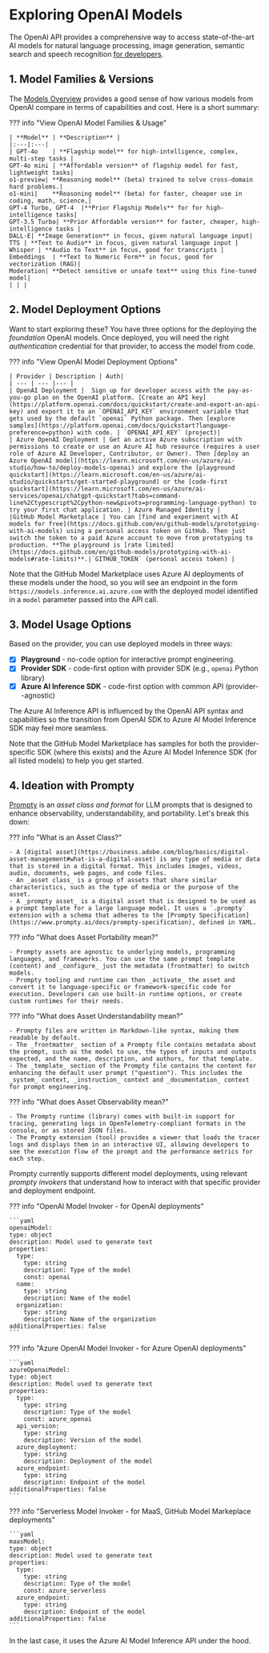 # Exploring OpenAI Models

The OpenAI API provides a comprehensive way to access state-of-the-art AI models for natural language processing, image generation, semantic search and speech recognition [for developers](https://platform.openai.com/docs/quickstart). 

## 1. Model Families & Versions

The [Models Overview](https://platform.openai.com/docs/models) provides a good sense of how various models from OpenAI compare in terms of capabilities and cost. Here is a short summary:

??? info "View OpenAI Model Families & Usage"

    | **Model** | **Description** | 
    |:---|:---|
    | GPT-4o	| **Flagship model** for high-intelligence, complex, multi-step tasks |
    GPT-4o mini	| **Affordable version** of flagship model for fast, lightweight tasks|
    o1-preview|	**Reasoning model** (beta) trained to solve cross-domain hard problems.|
    o1-mini|	**Reasoning model** (beta) for faster, cheaper use in coding, math, science,|
    GPT-4 Turbo, GPT-4	|**Prior Flagship Models** for for high-intelligence tasks|
    GPT-3.5 Turbo| **Prior Affordable version** for faster, cheaper, high-intelligence tasks |
    DALL·E|	**Image Generation** in focus, given natural language input|
    TTS	| **Text to Audio** in focus, given natural language input |
    Whisper	| **Audio to Text** in focus, good for transcripts |
    Embeddings	| **Text to Numeric Form** in focus, good for vectorization (RAG)|
    Moderation|	**Detect sensitive or unsafe text** using this fine-tuned model|
    | | |

## 2. Model Deployment Options

Want to start exploring these? You have three options for the deploying the _foundation_ OpenAI models. Once deployed, you will need the right _authentication_ credential for that provider, to access the model from code.


??? info "View OpenAI Model Deployment Options"

    | Provider | Description | Auth|
    | --- | --- |--- |
    | OpenAI Deployment |  Sign up for developer access with the pay-as-you-go plan on the OpenAI platform. [Create an API key](https://platform.openai.com/docs/quickstart/create-and-export-an-api-key) and export it to an `OPENAI_API_KEY` environment variable that gets used by the default `openai` Python package. Then [explore samples](https://platform.openai.com/docs/quickstart?language-preference=python) with code. | `OPENAI_API_KEY` (project)|
    | Azure OpenAI Deployment | Get an active Azure subscription with permissions to create or use an Azure AI hub resource (requires a user role of Azure AI Developer, Contributor, or Owner). Then [deploy an Azure OpenAI model](https://learn.microsoft.com/en-us/azure/ai-studio/how-to/deploy-models-openai) and explore the [playground quickstart](https://learn.microsoft.com/en-us/azure/ai-studio/quickstarts/get-started-playground) or the [code-first quickstart](https://learn.microsoft.com/en-us/azure/ai-services/openai/chatgpt-quickstart?tabs=command-line%2Ctypescript%2Cpython-new&pivots=programming-language-python) to try your first chat application. | Azure Managed Identity |
    |GitHub Model Marketplace | You can [find and experiment with AI models for free](https://docs.github.com/en/github-models/prototyping-with-ai-models) using a personal access token on GitHub. Then just switch the token to a paid Azure account to move from prototyping to production. **The playground is [rate limited](https://docs.github.com/en/github-models/prototyping-with-ai-models#rate-limits)**.|`GITHUB_TOKEN` (personal access token) |

Note that the GitHub Model Marketplace uses Azure AI deployments of these models under the hood, so you will see an endpoint in the form `https://models.inference.ai.azure.com` with the deployed model identified in a `model` parameter passed into the API call. 

## 3. Model Usage Options

Based on the provider, you can use deployed models in three ways:

- [X] **Playground** - no-code option for interactive prompt engineering.
- [X] **Provider SDK** - code-first option with provider SDK (e.g., `openai` Python library)
- [X] **Azure AI Inference SDK** - code-first option with common API (provider--agnostic)

The Azure AI Inference API is influenced by the OpenAI API syntax and capabilities so the transition from OpenAI SDK to Azure AI Model Inference SDK may feel more seamless.

Note that the GitHub Model Marketplace has samples for both the provider-specific SDK (where this exists) and the Azure AI Model Inference SDK (for all listed models) to help you get started.


## 4. Ideation with Prompty

[Prompty](https://www.prompty.ai/docs) is an _asset class and format_ for LLM prompts that is designed to enhance observability, understandability, and portability. Let's break this down:

??? info "What is an Asset Class?"

    - A [digital asset](https://business.adobe.com/blog/basics/digital-asset-management#what-is-a-digital-asset) is any type of media or data that is stored in a digital format. This includes images, videos, audio, documents, web pages, and code files.
    - An _asset class_ is a group of assets that share similar characteristics, such as the type of media or the purpose of the asset.
    - A _prompty asset_ is a digital asset that is designed to be used as a prompt template for a large language model. It uses a `.prompty` extension with a schema that adheres to the [Prompty Specification](https://www.prompty.ai/docs/prompty-specification), defined in YAML.

??? info "What does Asset Portability mean?"

    - Prompty assets are agnostic to underlying models, programming languages, and frameworks. You can use the same prompt template (content) and _configure_ just the metadata (frontmatter) to switch models.
    - Prompty tooling and runtime can then _activate_ the asset and convert it to language-specific or framework-specific code for execution. Developers can use built-in runtime options, or create custom runtimes for their needs.

??? info "What does Asset Understandability mean?"

    - Prompty files are written in Markdown-like syntax, making them readable by default.
    - The _frontmatter_ section of a Prompty file contains metadata about the prompt, such as the model to use, the types of inputs and outputs expected, and the name, description, and authors, for that template.
    - The _template_ section of the Prompty file contains the content for enhancing the default user prompt ("question"). This includes the _system_ context, _instruction_ context and _documentation_ context for prompt engineering.

??? info "What does Asset Observability mean?"

    - The Prompty runtime (library) comes with built-in support for tracing, generating logs in OpenTelemetry-compliant formats in the console, or as stored JSON files.
    - The Prompty extension (tool) provides a viewer that loads the tracer logs and displays them in an interactive UI, allowing developers to see the execution flow of the prompt and the performance metrics for each step.

Prompty currently supports different model deployments, using relevant _prompty invokers_ that understand how to interact with that specific provider and deployment endpoint.

??? info "OpenAI Model Invoker - for OpenAI deployments"

    ```yaml
    openaiModel:
    type: object
    description: Model used to generate text
    properties:
      type:
        type: string
        description: Type of the model
        const: openai
      name:
        type: string
        description: Name of the model
      organization:
        type: string
        description: Name of the organization
    additionalProperties: false
    ```

??? info "Azure OpenAI Model Invoker - for Azure OpenAI deployments"

    ```yaml
    azureOpenaiModel:
    type: object
    description: Model used to generate text
    properties:
      type:
        type: string
        description: Type of the model
        const: azure_openai
      api_version:
        type: string
        description: Version of the model
      azure_deployment:
        type: string
        description: Deployment of the model
      azure_endpoint:
        type: string
        description: Endpoint of the model
    additionalProperties: false
    ```
    
??? info "Serverless Model Invoker - for MaaS, GitHub Model Markeplace deployments"

    ```yaml
    maasModel:
    type: object
    description: Model used to generate text
    properties:
      type:
        type: string
        description: Type of the model
        const: azure_serverless
      azure_endpoint:
        type: string
        description: Endpoint of the model
    additionalProperties: false
    ``` 

In the last case, it uses the Azure AI Model Inference API under the hood.
